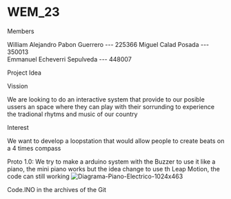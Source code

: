 # WEM_23

Members 

William Alejandro Pabon Guerrero --- 225366
Miguel Calad Posada              --- 350013               
Emmanuel Echeverri Sepulveda     --- 448007 


Project Idea

Vission

We are looking to do an interactive system that provide to our posible ussers an space where they can play with their sorrunding to experience the tradional rhytms and music of our country

Interest

We want to develop a loopstation that would allow people to create beats on a 4 times compass

Proto 1.0: We try to make a arduino system with the Buzzer to use it like a piano, the mini piano works but the idea change to use th Leap Motion, the code can still working
![Diagrama-Piano-Electrico-1024x463](https://user-images.githubusercontent.com/84156615/217916693-bf6f049f-c5fc-4a95-85df-6d70629816f7.png)

Code.INO in the archives of the Git

